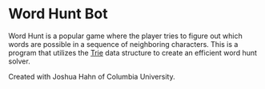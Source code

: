 # Word Hunt Bot

Word Hunt is a popular game where the player tries to figure out which words are possible in a sequence of neighboring characters. This is a program that utilizes the [Trie](https://en.wikipedia.org/wiki/Trie) data structure to create an efficient word hunt solver.

Created with Joshua Hahn of Columbia University.
